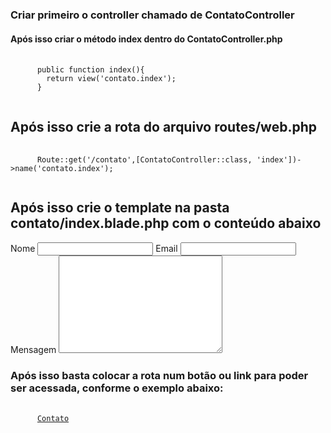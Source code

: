 ### Criar primeiro o controller chamado de ContatoController

#### Após isso criar o método index dentro do  ContatoController.php

<pre class="language-php">
  <code class="language-php">
      public function index(){
        return view('contato.index');
      }
  </code>
</pre>

## Após isso crie a rota do arquivo routes/web.php

<pre class="language-php">
  <code class="language-php">
      Route::get('/contato',[ContatoController::class, 'index'])->name('contato.index');
  </code>
</pre>

## Após isso crie o template na pasta contato/index.blade.php com o conteúdo abaixo
<form action="" method="post">
    <label for="">Nome</label>
    <input type="text" name="nome" id="nome">
    <label for="">Email</label>
    <input type="text" name="email" id="email">
    <label for="">Mensagem</label>
    <textarea name="mensagem" id="" cols="30" rows="10"></textarea>
</form>

### Após isso basta colocar a rota num botão ou link para poder ser acessada, conforme o exemplo abaixo:

<pre class="language-php">
  <code class="language-php">
      <a href="{{ route('mensagem.index') }}">Contato</a>
  </code>
</pre>






